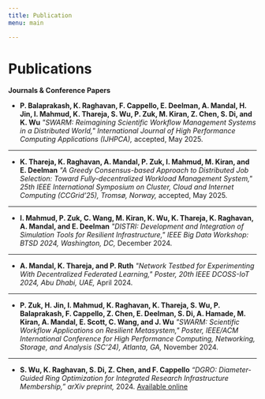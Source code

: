 ```yaml
---
title: Publication
menu: main

---
```


# Publications

**Journals & Conference Papers**

* **P. Balaprakash, K. Raghavan, F. Cappello, E. Deelman, A. Mandal, H. Jin, I. Mahmud, K. Thareja, S. Wu, P. Zuk, M. Kiran, Z. Chen, S. Di, and K. Wu**
  *"SWARM: Reimagining Scientific Workflow Management Systems in a Distributed World,"*
  *International Journal of High Performance Computing Applications (IJHPCA),* accepted, May 2025.
  <!-- *![Figure Placeholder](assets/img/ijhpca_swarm.png)*
  *Figure: \[Your caption here]* -->

---

* **K. Thareja, K. Raghavan, A. Mandal, P. Zuk, I. Mahmud, M. Kiran, and E. Deelman**
  *"A Greedy Consensus-based Approach to Distributed Job Selection: Toward Fully-decentralized Workload Management System,"*
  *25th IEEE International Symposium on Cluster, Cloud and Internet Computing (CCGrid’25), Tromsø, Norway,* accepted, May 2025.
  <!-- *![Figure Placeholder](assets/img/ccgrid_greedy.png)*
  *Figure: \[Your caption here]* -->

---

* **I. Mahmud, P. Zuk, C. Wang, M. Kiran, K. Wu, K. Thareja, K. Raghavan, A. Mandal, and E. Deelman**
  *"DISTRI: Development and Integration of Simulation Tools for Resilient Infrastructure,"*
  *IEEE Big Data Workshop: BTSD 2024, Washington, DC,* December 2024.
  <!-- *![Figure Placeholder](assets/img/distri_btsd.png)*
  *Figure: \[Your caption here]* -->

---

* **A. Mandal, K. Thareja, and P. Ruth**
  *"Network Testbed for Experimenting With Decentralized Federated Learning,"*
  *Poster, 20th IEEE DCOSS-IoT 2024, Abu Dhabi, UAE,* April 2024.
  <!-- *![Figure Placeholder](assets/img/dcoss_testbed.png)*
  *Figure: \[Your caption here]* -->

---

* **P. Zuk, H. Jin, I. Mahmud, K. Raghavan, K. Thareja, S. Wu, P. Balaprakash, F. Cappello, Z. Chen, E. Deelman, S. Di, A. Hamade, M. Kiran, A. Mandal, E. Scott, C. Wang, and J. Wu**
  *"SWARM: Scientific Workflow Applications on Resilient Metasystem,"*
  *Poster, IEEE/ACM International Conference for High Performance Computing, Networking, Storage, and Analysis (SC’24), Atlanta, GA,* November 2024.
  <!-- *![Figure Placeholder](assets/img/swarm_poster_sc24.png)* -->
  <!-- *Figure: \[Your caption here]* -->

---

* **S. Wu, K. Raghavan, S. Di, Z. Chen, and F. Cappello**
  *“DGRO: Diameter-Guided Ring Optimization for Integrated Research Infrastructure Membership,”*
  *arXiv preprint,* 2024. [Available online](https://arxiv.org/abs/2410.11142)
  <!-- *![Figure Placeholder](assets/img/dgro_arxiv.png)*
  *Figure: \[Your caption here]* -->
